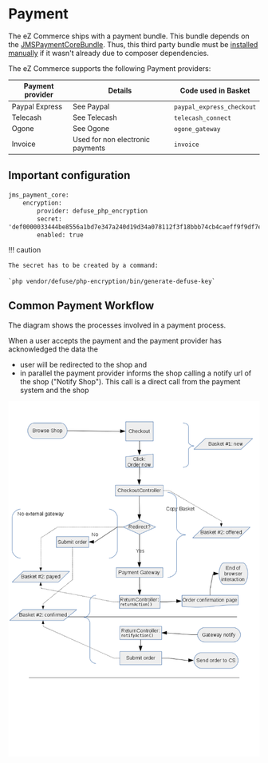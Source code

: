 # Payment

The eZ Commerce ships with a payment bundle. This bundle depends on the [JMSPaymentCoreBundle](http://jmsyst.com/bundles/JMSPaymentCoreBundle). Thus, this third party bundle must be [installed manually](http://jmsyst.com/bundles/JMSPaymentCoreBundle/master/installation) if it wasn't already due to composer dependencies.

The eZ Commerce supports the following Payment providers:

|Payment provider|Details|Code used in Basket|
|--- |--- |--- |
|Paypal Express|See Paypal|`paypal_express_checkout`|
|Telecash|See Telecash|`telecash_connect`|
|Ogone|See Ogone|`ogone_gateway`|
|Invoice|Used for non electronic payments|`invoice`|

## Important configuration

```
jms_payment_core:
    encryption:
        provider: defuse_php_encryption
        secret: 'def0000033444be8556a1bd7e347a240d19d34a078112f3f18bbb74cb4caeff9f9df7e2f1c86f32826b6b262360791264a0aeb851bdb999f2b882038448966b3b1d40a79'
        enabled: true
```

!!! caution

    The secret has to be created by a command:

    `php vendor/defuse/php-encryption/bin/generate-defuse-key`

## Common Payment Workflow

The diagram shows the processes involved in a payment process.

When a user accepts the payment and the payment provider has acknowledged the data the

- user will be redirected to the shop and 
- in parallel the payment provider informs the shop calling a notify url of the shop ("Notify Shop"). This call is a direct call from the payment system and the shop 

![](../img/payment_1.png)
